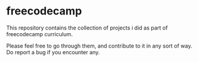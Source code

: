 # freecodecamp

This repository contains the collection of projects i did as part of freecodecamp curriculum.

Please feel free to go through them, and contribute to it in any sort of way. Do report a bug if you encounter any.
